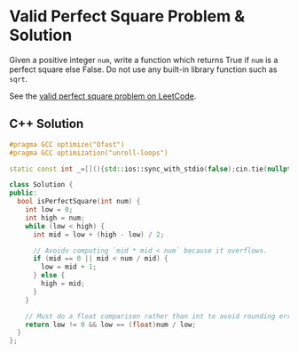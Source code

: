 # Valid Perfect Square Problem & Solution

Given a positive integer `num`, write a function which returns True if `num` is a perfect square else False.
Do not use any built-in library function such as `sqrt`.

See the [valid perfect square problem on LeetCode](https://leetcode.com/problems/valid-perfect-square).

## C++ Solution

```cpp
#pragma GCC optimize("Ofast")
#pragma GCC optimization("unroll-loops")

static const int _=[](){std::ios::sync_with_stdio(false);cin.tie(nullptr);cout.tie(nullptr);return 0;}();

class Solution {
public:
  bool isPerfectSquare(int num) {
    int low = 0;
    int high = num;
    while (low < high) {
      int mid = low + (high - low) / 2;

      // Avoids computing `mid * mid < num` because it overflows.
      if (mid == 0 || mid < num / mid) {
        low = mid + 1;
      } else {
        high = mid;
      }
    }

    // Must do a float comparison rather than int to avoid rounding errors.
    return low != 0 && low == (float)num / low;
  }
};
```
